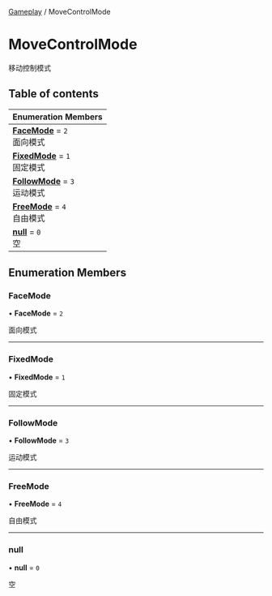 [Gameplay](../modules/Gameplay.Gameplay.md) / MoveControlMode

# MoveControlMode <Badge type="tip" text="Enumeration" /> <Score text="MoveControlMode" />

移动控制模式

## Table of contents

| Enumeration Members |
| :-----|
| **[FaceMode](Gameplay.MoveControlMode.md#facemode)** = ``2`` <br> 面向模式|
| **[FixedMode](Gameplay.MoveControlMode.md#fixedmode)** = ``1`` <br> 固定模式|
| **[FollowMode](Gameplay.MoveControlMode.md#followmode)** = ``3`` <br> 运动模式|
| **[FreeMode](Gameplay.MoveControlMode.md#freemode)** = ``4`` <br> 自由模式|
| **[null](Gameplay.MoveControlMode.md#null)** = ``0`` <br> 空|

## Enumeration Members

### FaceMode <Score text="FaceMode" /> 

• **FaceMode** = ``2``

面向模式

___

### FixedMode <Score text="FixedMode" /> 

• **FixedMode** = ``1``

固定模式

___

### FollowMode <Score text="FollowMode" /> 

• **FollowMode** = ``3``

运动模式

___

### FreeMode <Score text="FreeMode" /> 

• **FreeMode** = ``4``

自由模式

___

### null <Score text="null" /> 

• **null** = ``0``

空
